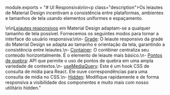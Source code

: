 module.exports = "# UI Responsiva\n\n<p class=\"description\">Os leiautes de Material Design incentivam a consistência entre plataformas, ambientes e tamanhos de tela usando elementos uniformes e espaçamento.</p>\n\n[Leiautes responsivos](https://material.io/design/layout/responsive-layout-grid.html) em Material Design adaptam-se a qualquer tamanho de tela possível. Fornecemos os seguintes modos para tornar a interface do usuário responsiva:\n\n- [Grade](/components/grid/): O leiaute responsivo da grade do Material Design se adapta ao tamanho e orientação da tela, garantindo a consistência entre leiautes.\n- [Container](/components/container/): O contêiner centraliza seu conteúdo horizontalmente. É o elemento de leiaute mais básico.\n- [Pontos de quebra](/customization/breakpoints/): API que permite o uso de pontos de quebra em uma ampla variedade de contextos.\n- [useMediaQuery](/components/use-media-query/): Este é um hook CSS de consulta de mídia para React. Ele ouve correspondências para uma consulta de mídia no CSS.\n- [Hidden](/components/hidden/): Modifique rapidamente e de forma responsiva a visibilidade dos componentes e muito mais com nosso utilitário hidden."